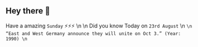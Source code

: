 ## Hey there 👋 
 Have a amazing `Sunday` ⚡⚡⚡ \n \n Did you know Today on `23rd August` \n ``` \n “East and West Germany announce they will unite on Oct 3.” (Year: 1990) \n ```
